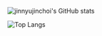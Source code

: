 <div align="center">
  <img src>
</div>

![jinnyujinchoi's GitHub stats](https://github-readme-stats.vercel.app/api?username=jinnyujinchoi&count_private=show&show_icons=true&theme=omni)

![Top Langs](https://github-readme-stats.vercel.app/api/top-langs/?username=jinnyujinchoi&layout=compact)

